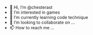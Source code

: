- 👋 Hi, I’m @chesterast
- 👀 I’m interested in games
- 🌱 I’m currently learning code technique
- 💞️ I’m looking to collaborate on ...
- 📫 How to reach me ...

<!---
chesterast/chesterast is a ✨ special ✨ repository because its `README.md` (this file) appears on your GitHub profile.
You can click the Preview link to take a look at your changes.
--->
